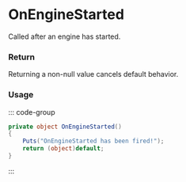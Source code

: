 # OnEngineStarted
<Badge type="info" text="Vehicle"/>[<Badge type="danger" text="Carbon Compatible"/>](https://github.com/CarbonCommunity/Carbon)[<Badge type="warning" text="Oxide Compatible"/>](https://github.com/OxideMod/Oxide.Rust)
Called after an engine has started.

### Return
Returning a non-null value cancels default behavior.

### Usage
::: code-group
```csharp [Example]
private object OnEngineStarted()
{
	Puts("OnEngineStarted has been fired!");
	return (object)default;
}
```
:::
